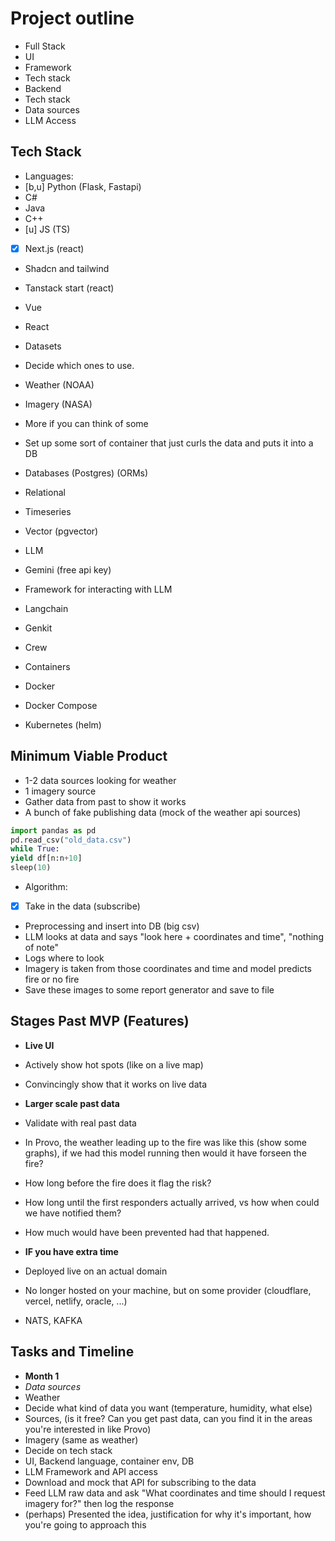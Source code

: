 # Project outline

- Full Stack
- UI
- Framework
- Tech stack
- Backend
- Tech stack
- Data sources
- LLM Access

## **Tech Stack**
- Languages:
- [b,u] Python (Flask, Fastapi)
- C#
- Java
- C++
- [u] JS (TS)
- [x] Next.js (react)
- Shadcn and tailwind
- Tanstack start (react)
- Vue
- React
- Datasets
- Decide which ones to use.
- Weather (NOAA)
- Imagery (NASA)
- More if you can think of some

- Set up some sort of container that just curls the data and puts it into a DB
- Databases (Postgres) (ORMs)
- Relational
- Timeseries
- Vector (pgvector)
- LLM
- Gemini (free api key)
- Framework for interacting with LLM
- Langchain
- Genkit
- Crew
- Containers
- Docker
- Docker Compose
- Kubernetes (helm)

## **Minimum Viable Product**

- 1-2 data sources looking for weather
- 1 imagery source
- Gather data from past to show it works
- A bunch of fake publishing data (mock of the weather api sources)
```python
import pandas as pd
pd.read_csv("old_data.csv")
while True:
yield df[n:n+10]
sleep(10)
```
- Algorithm:
- [x] Take in the data (subscribe)
- Preprocessing and insert into DB (big csv)
- LLM looks at data and says "look here + coordinates and time", "nothing of note"
- Logs where to look
- Imagery is taken from those coordinates and time and model predicts fire or no fire
- Save these images to some report generator and save to file

## **Stages Past MVP** (Features)

- **Live UI**
- Actively show hot spots (like on a live map)
- Convincingly show that it works on live data
  
- **Larger scale past data**
- Validate with real past data
- In Provo, the weather leading up to the fire was like this (show some graphs), if we had this model running then would it have forseen the fire?
- How long before the fire does it flag the risk?
- How long until the first responders actually arrived, vs how when could we have notified them?
- How much would have been prevented had that happened.

- **IF you have extra time**
- Deployed live on an actual domain
- No longer hosted on your machine, but on some provider (cloudflare, vercel, netlify, oracle, ...)
- NATS, KAFKA


## **Tasks and Timeline**

- **Month 1**
- _Data sources_
- Weather
- Decide what kind of data you want (temperature, humidity, what else)
- Sources, (is it free? Can you get past data, can you find it in the areas you're interested in like Provo)
- Imagery (same as weather)
- Decide on tech stack
- UI, Backend language, container env, DB
- LLM Framework and API access
- Download and mock that API for subscribing to the data
- Feed LLM raw data and ask "What coordinates and time should I request imagery for?" then log the response
- (perhaps) Presented the idea, justification for why it's important, how you're going to approach this


